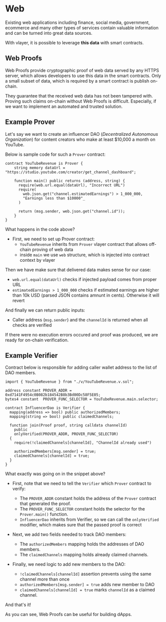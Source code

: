 # Web 
Existing web applications including finance, social media, government, ecommerce and many other types of services contain valuable information and can be turned into great data sources.

With vlayer, it is possible to leverage **this data** with smart contracts.

## Web Proofs
Web Proofs provide cryptographic proof of web data served by any HTTPS server, which allows developers to use this data in the smart contracts. Only a small subset of data, which is required by a smart contract is publish on-chain.

They guarantee that the received web data has not been tampered with. Proving such claims on-chain without Web Proofs is difficult. Especially, if we want to implement an automated and trusted solution. 

## Example Prover
Let's say we want to create an influencer DAO (_Decentralized Autonomous Organization_) for content creators who make at least $10,000 a month on  YouTube. 

Below is sample code for such a `Prover` contract:

```solidity
contract YouTubeRevenue is Prover {
    string memory dataUrl = "https://studio.youtube.com/creator/get_channel_dashboard";
    
    function main() public returns (address, string) {      
      require(web.url.equal(dataUrl), "Incorrect URL")
      require(
        web.json.get("channel.estimatedEarnings") > 1_000_000, 
        "Earnings less than $10000"_
      )

      return (msg.sender, web.json.get("channel.id"));
    }
}
```

What happens in the code above? 
* First, we need to set up Prover contract:
  * `YouTubeRevenue` inherits from `Prover` vlayer contract that allows off-chain proving of web data
  * inside `main` we use `web` structure, which is injected into contract context by vlayer

Then we have make sure that delivered data makes sense for our case: 
* `web.url.equal(dataUrl)` checks if injected payload comes from proper URL 
* `estimatedEarnings > 1_000_000` checks if estimated earnings are higher than 10k USD (parsed JSON contains amnunt in cents). Otherwise it will revert 

And finally we can return public inputs:
* Caller address (`msg.sender`) and the `channelId` is returned when all checks are verified

If there were no execution errors occured and proof was produced, we are ready for on-chain verification. 

## Example Verifier

Contract below is responsible for adding caller wallet address to the list of DAO members. 

```solidity
import { YouTubeRevenue } from "./v/YouTubeRevenue.v.sol";

address constant PROVER_ADDR = 0xd7141F4954c0B082b184542B8b3Bd00Dc58F5E05;
bytes4 constant  PROVER_FUNC_SELECTOR = YouTubeRevenue.main.selector;

contract InfluencerDao is Verifier {
  mapping(address => bool) public authorizedMembers; 
  mapping(string => bool) public claimedChannels;

  function join(Proof proof, string calldata channelId) 
    public 
    onlyVerified(PROVER_ADDR, PROVER_FUNC_SELECTOR)  
  { 
    require(!claimedChannels[channelId], "ChannelId already used")

    authorizedMembers[msg.sender] = true;
    claimedChannels[channelId] = true;
  }
}
```
What exactly was going on in the snippet above?

* First, note that we need to tell the `Verifier` which `Prover` contract to verify:
  * The `PROVER_ADDR` constant holds the address of the `Prover` contract that generated the proof. 
  * The `PROVER_FUNC_SELECTOR` constant holds the selector for the `Prover.main()` function. 
  * `InfluencerDao` inherits from Verifier, so we can call the `onlyVerified` modifier, which makes sure that the passed proof is correct

* Next, we add two fields needed to track DAO members:
  * The `authorizedMembers` mapping holds the addresses of DAO members.
  * The `claimedChannels` mapping holds already claimed channels.

* Finally, we need logic to add new members to the DAO:   
  * `!claimedChannels[channelId]` assertion prevents using the same channel more than once
  * `authorizedMembers[msg.sender] = true` adds new member to DAO
  * `claimedChannels[channelId] = true` marks `channelId` as a claimed channel.

And that's it! 

As you can see, Web Proofs can be useful for building dApps. 